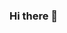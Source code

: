 ### Hi there 👋

<!--
**Gichuhi1/GICHUHI1** is a ✨ _special_ ✨ repository because its `README.md` (this file) appears on your GitHub profile.

Here are some ideas to get you started:

- 🔭 I’m currently working on ...Hi 👋 My name is Alice Gichuhi
==============================

Web Developer
-------------

New to all things software.Eager to learn new skills and also use the acquired skills

*   🌍  I'm based in Nairobi
*   ✉️  You can contact me at [alicegichuhi8@gmail.com](mailto:alicegichuhi8@gmail.com)
*   🧠  I'm learning Software Development
*   ⚡  Patience and kindness are attractive virtues to use.<a href="https://www.github.com/Gichuhi1" target="_blank" rel="noreferrer"><img
                  src="https://img.shields.io/github/followers/Gichuhi1?logo=github&style=for-the-badge&color=0891b2&labelColor=1c1917" /></a><a href="https://www.twitter.com/GichuhiWanjiru1" target="_blank" rel="noreferrer"><img
                  src="https://img.shields.io/twitter/follow/GichuhiWanjiru1?logo=twitter&style=for-the-badge&color=0891b2&labelColor=1c1917"
                /></a>### Skills 
<p align="left">
<a href="https://docs.microsoft.com/en-us/cpp/?view=msvc-170" target="_blank" rel="noreferrer"><img src="https://raw.githubusercontent.com/danielcranney/readme-generator/main/public/icons/skills/c-colored.svg" width="36" height="36" alt="C" /></a>
</p>
                    
                  ### Socials
                  
                  
                <p align="left">
                          
                      <a href="https://www.github.com/Gichuhi1" target="_blank" rel="noreferrer"><img src="https://raw.githubusercontent.com/danielcranney/readme-generator/main/public/icons/socials/github.svg" width="32" height="32" /></a>
                          
                      <a href="http://www.instagram.com/gichuhiwanniru" target="_blank" rel="noreferrer"><img src="https://raw.githubusercontent.com/danielcranney/readme-generator/main/public/icons/socials/instagram.svg" width="32" height="32" /></a>
                          
                      <a href="https://www.twitter.com/GichuhiWanjiru1" target="_blank" rel="noreferrer"><img src="https://raw.githubusercontent.com/danielcranney/readme-generator/main/public/icons/socials/twitter.svg" width="32" height="32" /></a></p>### Badges<b>My GitHub Stats</b><a
                      href="http://www.github.com/Gichuhi1"><img src="https://github-readme-stats.vercel.app/api?username=Gichuhi1&show_icons=true&hide=&count_private=true&title_color=0891b2&text_color=ffffff&icon_color=0891b2&bg_color=1c1917&hide_border=true&show_icons=true" alt="Gichuhi1's GitHub stats" /></a><a
                      href="http://www.github.com/Gichuhi1"><img
                  src="https://github-readme-streak-stats.herokuapp.com/?user=Gichuhi1&stroke=ffffff&background=1c1917&ring=0891b2&fire=0891b2&currStreakNum=ffffff&currStreakLabel=0891b2&sideNums=ffffff&sideLabels=ffffff&dates=ffffff&hide_border=true" /></a><a
                      href="http://www.github.com/Gichuhi1"><img src="https://github-readme-activity-graph.cyclic.app/graph?username=Gichuhi1&bg_color=1c1917&color=ffffff&line=0891b2&point=ffffff&area_color=1c1917&area=true&hide_border=true&custom_title=GitHub%20Commits%20Graph" alt="GitHub Commits Graph" /></a><a href="https://github.com/Gichuhi1" align="left"><img src="https://github-readme-stats.vercel.app/api/top-langs/?username=Gichuhi1&langs_count=10&title_color=0891b2&text_color=ffffff&icon_color=0891b2&bg_color=1c1917&hide_border=true&locale=en&custom_title=Top%20%Languages" alt="Top Languages" /></a><b>Top Repositories</b><div width="100%" align="center"><a href="https://github.com/Gichuhi1/alx-low_level_programming" align="left"><img align="left" width="45%" src="https://github-readme-stats.vercel.app/api/pin/?username=Gichuhi1&repo=alx-low_level_programming&title_color=0891b2&text_color=ffffff&icon_color=0891b2&bg_color=1c1917&hide_border=true&locale=en" /></a><a href="https://github.com/Gichuhi1/alx-pre_course" align="right"><img align="right" width="45%" src="https://github-readme-stats.vercel.app/api/pin/?username=Gichuhi1&repo=alx-pre_course&title_color=0891b2&text_color=ffffff&icon_color=0891b2&bg_color=1c1917&hide_border=true&locale=en" /></a></div><br /><br /><br /><br /><br /><br /><br /><br /><br /><br /><br /><br /><div width="100%" align="center"><a href="https://github.com/Gichuhi1/alx-system_engineering-devops" align="left"><img align="left" width="45%" src="https://github-readme-stats.vercel.app/api/pin/?username=Gichuhi1&repo=alx-system_engineering-devops&title_color=0891b2&text_color=ffffff&icon_color=0891b2&bg_color=1c1917&hide_border=true&locale=en" /></a><a href="https://github.com/Gichuhi1/alx-zero_day" align="right"><img align="right" width="45%" src="https://github-readme-stats.vercel.app/api/pin/?username=Gichuhi1&repo=alx-zero_day&title_color=0891b2&text_color=ffffff&icon_color=0891b2&bg_color=1c1917&hide_border=true&locale=en" /></a></div>
- 🌱 I’m currently learning ...
- 👯 I’m looking to collaborate on ...
- 🤔 I’m looking for help with ...
- 💬 Ask me about ...
- 📫 How to reach me: ...
- 😄 Pronouns: ...
- ⚡ Fun fact: ...
-->
